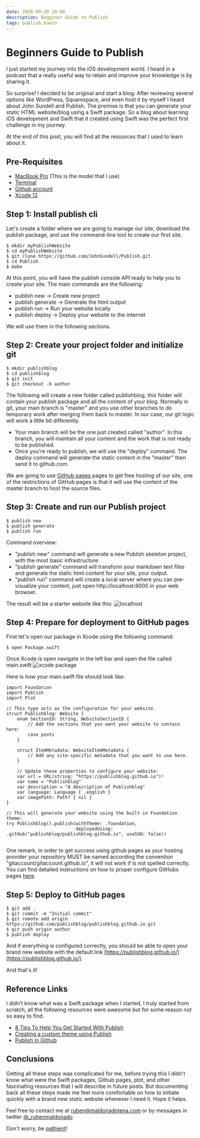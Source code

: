 ```yaml
---
date: 2020-09-20 20:00
description: Begginer Guide to Publish
tags: publish,howto
---
```


# Beginners Guide to Publish

I just started my journey into the iOS development world. I heard in a podcast that a really useful way to retain and improve your knowledge is by sharing it.

So surprise! I decided to be original and start a blog. After reviewing several options like WordPress, Squarespace, and even host it by myself I heard about John Sundell and Publish. The premise is that you can generate your static HTML website/blog using a Swift package. So a blog about learning iOS development and Swift that it created using Swift was the perfect first challenge in my journey.

At the end of this post, you will find all the resources that I used to learn about it.

## Pre-Requisites
- [MacBook Pro](https://www.apple.com/shop/buy-mac/macbook-pro/16-inch) (This is the model that I use)
- [Terminal](https://support.apple.com/guide/terminal/open-or-quit-terminal-apd5265185d-f365-44cb-8b09-71a064a42125/mac)
- [Github account](https://github.com/join?ref_cta=Sign+up&ref_loc=header+logged+out&ref_page=%2F&source=header-home)
- [Xcode 12](https://developer.apple.com/xcode/)


## Step 1: Install publish cli

Let's create a folder where we are going to manage our site, download the publish package, and use the command-line tool to create our first site.

```
$ mkdir myPublishWebsite
$ cd myPublishWebsite
$ git clone https://github.com/JohnSundell/Publish.git
$ cd Publish
$ make
```

At this point, you will have the publish console API ready to help you to create your site. The main commands are the following:

- publish new ->  Create new project
- publish generate -> Generate the html output
- publish run -> Run your website locally
- publish deploy -> Deploy your website to the internet

We will use them in the following sections.


## Step 2: Create your project folder and initialize git
```
$ mkdir publishblog
$ cd publishblog
$ git init
$ git checkout -b author
```

The following will create a new folder called publishblog, this folder will contain your publish package and all the content of your blog. Normally in git, your main branch is "master" and you use other branches to do temporary work after merging them back to master. In our case, our git logic will work a little bit differently.

- Your main branch will be the one just created called "author". In this branch, you will maintain all your content and the work that is not ready to be published.
- Once you're ready to publish, we will use the "deploy" command. The deploy command will generate the static content in the "master" then send it to github.com.

We are going to use [GitHub pages](https://pages.github.com/) pages to get free hosting of our site, one of the restrictions of GitHub pages is that it will use the content of the master branch to host the source files.



## Step 3: Create and run our Publish project
```
$ publish new
$ publish generate
$ publish run
```
Command overview:
- "publish new" command will generate a new Publish skeleton project, with the most basic infrastructure.
- "publish generate" command will transform your markdown text files and generate the static html content for your site, your output.
- "publish run" command will create a local server where you can pre-visualize your content, just open http://localhost:8000 in your web browser.

The result will be a starter website like this: 
![localhost](/images/20200919_publish_howtosetup_01_localhost.png)


## Step 4: Prepare for deployment to GitHub pages
First let's open our package in Xcode using the following command:
```
$ open Package.swift
```
Once Xcode is open navigate in the left bar and open the file called main.swift 
![xcode package](/images/20200919_publish_howtosetup_02_xcode.png)

Here is how your main.swift file should look like:
```
import Foundation
import Publish
import Plot

// This type acts as the configuration for your website.
struct Publishblog: Website {
    enum SectionID: String, WebsiteSectionID {
        // Add the sections that you want your website to contain here:
        case posts
    }

    struct ItemMetadata: WebsiteItemMetadata {
        // Add any site-specific metadata that you want to use here.
    }

    // Update these properties to configure your website:
    var url = URL(string: "https://publishblog.github.io")!
    var name = "Publishblog"
    var description = "A description of Publishblog"
    var language: Language { .english }
    var imagePath: Path? { nil }
}

// This will generate your website using the built-in Foundation theme:
try Publishblog().publish(withTheme: .foundation,
                          deployedUsing: .gitHub("publishblog/publishblog.github.io", useSSH: false))


```
One remark, in order to get success using github pages as your hosting provider your repository MUST be named according the convention "gitaccount/gitaccount.github.io", it will not work if is not spelled correctly. You can find detailed instructions on how to proper configure GitHubs pages [here](https://guides.github.com/features/pages/).

## Step 5: Deploy to GitHub pages

```
$ git add .
$ git commit -m "Initial commit" 
$ git remote add origin https://github.com/publishblog/publishblog.github.io.git
$ git push origin author
$ publish deploy
```
And if everything is configured correctly, you should be able to open your brand new website with the default link [https://publishblog.github.io/](https://publishblog.github.io/).

And that's it!


## Reference Links
I didn’t know what was a Swift package when I started, I truly started from scratch, all the following resources were awesome but for some reason not so easy to find.

- [8 Tips To Help You Get Started With Publish](https://briancoyner.github.io/articles/2020-02-25-cocoaheads_publish_notes/)
- [Creating a custom theme using Publish](https://www.russellgordon.ca/tutorials/creating-a-custom-theme-using-publish/)
- [Publish in Github](https://github.com/JohnSundell/Publish)



## Conclusions
Getting all these steps was complicated for me, before trying this I didn't know what were the Swift packages, Github pages, plot, and other fascinating resources that I will describe in future posts. But documenting back all these steps made me feel more comfortable on how to initiate quickly with a brand new static website whenever I need it. Hope it helps.

Feel free to contact me at ruben@maldonadotena.com or by messages in twitter [@_rubenmaldonado](https://twitter.com/_rubenmaldonado)

Don't worry, be [pathient](https://rubenmaldonado.github.io/apps/pathience-app/)!




